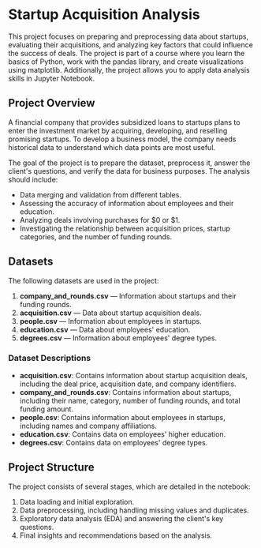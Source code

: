 # Startup Acquisition Analysis

This project focuses on preparing and preprocessing data about startups, evaluating their acquisitions, and analyzing key factors that could influence the success of deals. The project is part of a course where you learn the basics of Python, work with the pandas library, and create visualizations using matplotlib. Additionally, the project allows you to apply data analysis skills in Jupyter Notebook.

## Project Overview

A financial company that provides subsidized loans to startups plans to enter the investment market by acquiring, developing, and reselling promising startups. To develop a business model, the company needs historical data to understand which data points are most useful.

The goal of the project is to prepare the dataset, preprocess it, answer the client's questions, and verify the data for business purposes. The analysis should include:
- Data merging and validation from different tables.
- Assessing the accuracy of information about employees and their education.
- Analyzing deals involving purchases for $0 or $1.
- Investigating the relationship between acquisition prices, startup categories, and the number of funding rounds.

## Datasets

The following datasets are used in the project:

1. **company_and_rounds.csv** — Information about startups and their funding rounds.
2. **acquisition.csv** — Data about startup acquisition deals.
3. **people.csv** — Information about employees in startups.
4. **education.csv** — Data about employees' education.
5. **degrees.csv** — Information about employees' degree types.

### Dataset Descriptions

- **acquisition.csv**: Contains information about startup acquisition deals, including the deal price, acquisition date, and company identifiers.
- **company_and_rounds.csv**: Contains information about startups, including their name, category, number of funding rounds, and total funding amount.
- **people.csv**: Contains information about employees in startups, including names and company affiliations.
- **education.csv**: Contains data on employees' higher education.
- **degrees.csv**: Contains data on employees' degree types.

## Project Structure

The project consists of several stages, which are detailed in the notebook:

1. Data loading and initial exploration.
2. Data preprocessing, including handling missing values and duplicates.
3. Exploratory data analysis (EDA) and answering the client's key questions.
4. Final insights and recommendations based on the analysis.
